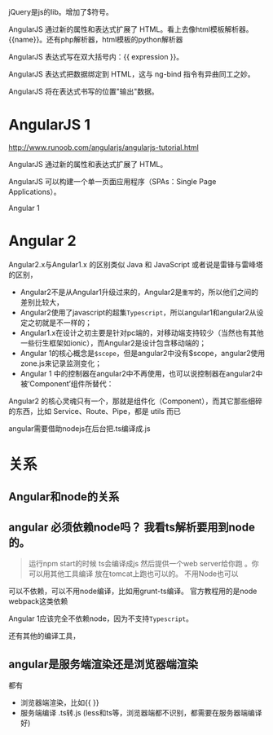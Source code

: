 


jQuery是js的lib。增加了$符号。

AngularJS 通过新的属性和表达式扩展了 HTML。看上去像html模板解析器。{{name}}。还有php解析器，html模板的python解析器

AngularJS 表达式写在双大括号内：{{ expression }}。

AngularJS 表达式把数据绑定到 HTML，这与 ng-bind 指令有异曲同工之妙。

AngularJS 将在表达式书写的位置"输出"数据。



# AngularJS 1

http://www.runoob.com/angularjs/angularjs-tutorial.html

AngularJS 通过新的属性和表达式扩展了 HTML。

AngularJS 可以构建一个单一页面应用程序（SPAs：Single Page Applications）。


Angular 1

# Angular 2


Angular2.x与Angular1.x 的区别类似 Java 和 JavaScript 或者说是雷锋与雷峰塔的区别，
- Angular2不是从Angular1升级过来的，Angular2是`重写`的，所以他们之间的差别比较大，
- Angular2使用了javascript的超集`Typescript`，所以angular1和angular2从设定之初就是不一样的；
- Angular1.x在设计之初主要是针对pc端的，对移动端支持较少（当然也有其他一些衍生框架如ionic），而Angular2是设计包含移动端的；
- Angular 1的核心概念是`$scope`，但是angular2中没有$scope，angular2使用zone.js来记录监测变化；
- Angular 1 中的控制器在angular2中不再使用，也可以说控制器在angular2中被‘Component’组件所替代：


Angular2 的核心灵魂只有一个，那就是组件化（Component），而其它那些细碎的东西，比如 Service、Route、Pipe，都是 utils 而已



angular需要借助nodejs在后台把.ts编译成.js

# 关系

## Angular和node的关系

## angular 必须依赖node吗？ 我看ts解析要用到node的。

> 运行npm start的时候  ts会编译成js 然后提供一个web server给你跑 。你可以用其他工具编译  放在tomcat上跑也可以的。  不用Node也可以

可以不依赖，可以不用node编译，比如用grunt-ts编译。
官方教程用的是node
webpack这类依赖

Angular 1应该完全不依赖node，因为不支持`Typescript`。


还有其他的编译工具，


## angular是服务端渲染还是浏览器端渲染

都有
- 浏览器端渲染，比如{{ }}  
- 服务端编译 .ts转.js    (less和ts等，浏览器端都不识别，都需要在服务器端编译好)
